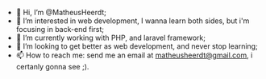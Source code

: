 - 👋 Hi, I’m @MatheusHeerdt;
- 👀 I’m interested in web development, I wanna learn both sides, but i'm focusing in back-end first;
- 🌱 I’m currently working with PHP, and laravel framework;
- 💞️ I’m looking to get better as web development, and never stop learning; 
- 📫 How to reach me: send me an email at matheusheerdt@gmail.com, i certanly gonna see ;). 
